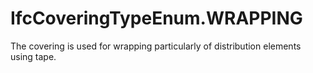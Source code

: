 IfcCoveringTypeEnum.WRAPPING
============================
The covering is used for wrapping particularly of distribution elements using
tape.


